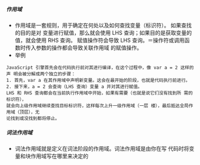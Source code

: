 ##### 作用域
- 作用域是一套规则，用于确定在何处以及如何查找变量（标识符）。
如果查找的目的是对 变量进行赋值，那么就会使用 LHS 查询；如果目的是获取变量的值，就会使用 RHS 查询。
赋值操作符会导致 LHS 查询。＝操作符或调用函数时传入参数的操作都会导致关联作用域 的赋值操作。
- 举例
```
JavaScript 引擎首先会在代码执行前对其进行编译，在这个过程中，像 var a = 2 这样的声 明会被分解成两个独立的步骤： 
1. 首先，var a 在其作用域中声明新变量。这会在最开始的阶段，也就是代码执行前进行。 
2. 接下来，a = 2 会查询（LHS 查询）变量 a 并对其进行赋值。 
LHS 和 RHS 查询都会在当前执行作用域中开始，如果有需要（也就是说它们没有找到所 需的标识符），
就会向上级作用域继续查找目标标识符，这样每次上升一级作用域（一层 楼），最后抵达全局作用域（顶层），无
论找到或没找到都将停止。
```
##### 词法作用域
- 词法作用域就是定义在词法阶段的作用域。词法作用域是由你在写 代码时将变量和块作用域写在哪里来决定的